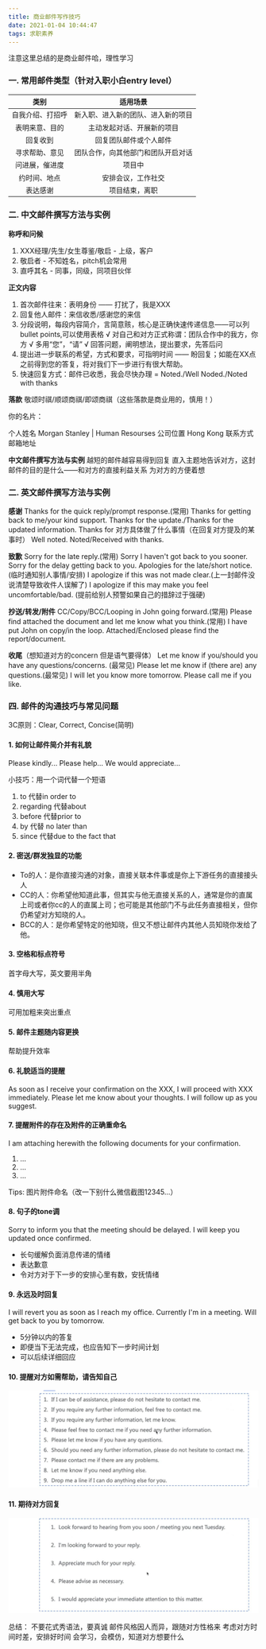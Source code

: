 ```yaml
---
title: 商业邮件写作技巧
date: 2021-01-04 10:44:47
tags: 求职素养
---
```


注意这里总结的是商业邮件哈，理性学习

### 一. 常用邮件类型（针对入职小白entry level）

|类别|适用场景|
|:-----:|:-----:|
|自我介绍、打招呼|新入职、进入新的团队、进入新的项目|
|表明来意、目的|主动发起对话、开展新的项目|
|回复收到|回复团队邮件或个人邮件|
|寻求帮助、意见|团队合作，向其他部门和团队开启对话|
|问进展，催进度|项目中|
|约时间、地点|安排会议，工作社交|
|表达感谢|项目结束，离职|

### 二. 中文邮件撰写方法与实例
**称呼和问候**
1. XXX经理/先生/女生尊鉴/敬启 - 上级，客户
2. 敬启者 - 不知姓名，pitch机会常用
3. 直呼其名 - 同事，同级，同项目伙伴

**正文内容**
1. 首次邮件往来：表明身份 —— 打扰了，我是XXX
2. 回复他人邮件：来信收悉/感谢您的来信
3. 分段说明，每段内容简介，言简意赅，核心是正确快速传递信息——可以列bullet points,可以使用表格
√ 对自己和对方正式称谓：团队合作中的我方，你方
√ 多用“您”，“请”
√ 回答问题，阐明想法，提出要求，先答后问
4. 提出进一步联系的希望，方式和要求，可指明时间 —— 盼回复；如能在XX点之前得到您的答复，将对我们下一步进行有很大帮助。
5. 快速回复方式：邮件已收悉，我会尽快办理 = Noted./Well Noded./Noted with thanks

**落款**
敬颂时祺/顺颂商祺/即颂商祺（这些落款是商业用的，慎用！）

你的名片：

个人姓名
Morgan Stanley | Human Resourses
公司位置
Hong Kong
联系方式
邮箱地址

**中文邮件撰写方法与实例**
越短的邮件越容易得到回复
直入主题地告诉对方，这封邮件的目的是什么——和对方的直接利益关系
为对方的方便着想

### 二. 英文邮件撰写方法与实例
**感谢**
Thanks for the quick reply/prompt response.(常用)
Thanks for getting back to me/your kind support.
Thanks for the update./Thanks for the updated information.
Thanks for 对方具体做了什么事情（在回复对方提及的某事时）
Well noted.
Noted/Received with thanks.

**致歉**
Sorry for the late reply.(常用)
Sorry I haven't got back to you sooner.
Sorry for the delay getting back to you.
Apologies for the late/short notice.(临时通知别人事情/安排)
I apologize if this was not made clear.(上一封邮件没说清楚导致收件人误解了)
I apologize if this may make you feel uncomfortable/bad. (提前给别人预警如果自己的措辞过于强硬)

**抄送/转发/附件**
CC/Copy/BCC/Looping in John going forward.(常用)
Please find attached the document and let me know what you think.(常用)
I have put John on copy/in the loop.
Attached/Enclosed please find the report/document.

**收尾**（想知道对方的concern 但是语气要得体）
Let me know if you/should you have any questions/concerns. (最常见)
Please let me know if (there are) any questions.(最常见)
I will let you know more tomorrow.
Please call me if you like.

### 四. 邮件的沟通技巧与常见问题
3C原则：Clear, Correct, Concise(简明)

#### 1. 如何让邮件简介并有礼貌
Please kindly...
Please help...
We would appreciate...

小技巧：用一个词代替一个短语
1. to 代替in order to
2. regarding 代替about
3. before 代替prior to 
4. by 代替 no later than
5. since 代替due to the fact that

#### 2. 密送/群发独显的功能
- To的人：是你直接沟通的对象，直接关联本件事或是你上下游任务的直接接头人
- CC的人：你希望他知道此事，但其实与他无直接关系的人，通常是你的直属上司或者你cc的人的直属上司；也可能是其他部门不与此任务直接相关，但你仍希望对方知晓的人。
- BCC的人：是你希望特定的他知晓，但又不想让邮件内其他人员知晓你发给了他。

#### 3. 空格和标点符号
首字母大写，英文要用半角

#### 4. 慎用大写
可用加粗来突出重点

#### 5. 邮件主题随内容更换
帮助提升效率

#### 6. 礼貌适当的提醒
As soon as I receive your confirmation on the XXX, I will proceed with XXX immediately.
Please let me know about your thoughts. I will follow up as you suggest.

#### 7. 提醒附件的存在及附件的正确重命名
I am attaching herewith the following documents for your confirmation.
1) ...
2) ...
3) ...

Tips:
图片附件命名（改一下别什么微信截图12345...）

#### 8. 句子的tone调
Sorry to inform you that the meeting should be delayed. I will keep you updated once confirmed. 
- 长句缓解负面消息传递的情绪
- 表达歉意
- 令对方对于下一步的安排心里有数，安抚情绪

#### 9. 永远及时回复
I will revert you as soon as I reach my office.
Currently I'm in a meeting. Will get back to you by tomorrow. 

- 5分钟以内的答复
- 即便当下无法完成，也应告知下一步时间计划
- 可以后续详细回应

#### 10. 提醒对方如需帮助，请告知自己
![](/images/结尾1.jpg)

#### 11. 期待对方回复
![](/images/结尾2.jpg)

总结：
不要花式秀语法，要真诚
邮件风格因人而异，跟随对方性格来
考虑对方时间时差，安排好时间
会学习，会模仿，知道对方想要什么
